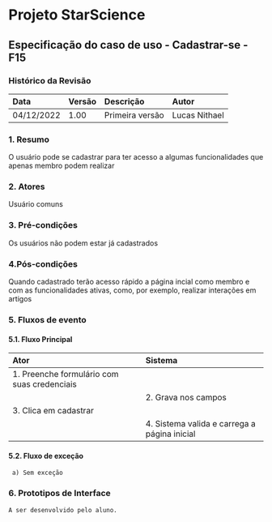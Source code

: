 ﻿
# **Projeto StarScience**

## Especificação do caso de uso - Cadastrar-se - F15
### Histórico da Revisão 

|  Data  | Versão | Descrição | Autor |
|:-------|:-------|:----------|:------|
| 04/12/2022 | 1.00 | Primeira versão | Lucas Nithael |

### 1. Resumo 

O usuário pode se cadastrar para ter acesso a algumas funcionalidades que apenas membro podem realizar

### 2. Atores 

Usuário comuns

### 3. Pré-condições

Os usuários não podem estar já cadastrados

### 4.Pós-condições

Quando cadastrado terão acesso rápido a página incial como membro e com as funcionalidades ativas, como, por exemplo, realizar interações em artigos

### 5. Fluxos de evento

#### 5.1. Fluxo Principal 
|  Ator  | Sistema |
|:-------|:------- |
|1. Preenche formulário com suas credenciais|
||2.  Grava nos campos||
|3. Clica em cadastrar||
||4.  Sistema valida e carrega a página inicial||

#### 5.2. Fluxo de exceção
     a) Sem exceção         
        
### 6. Prototipos de Interface

`A ser desenvolvido pelo aluno.`
